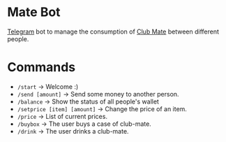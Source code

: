 # Mate Bot

[Telegram](https://t.me) bot to manage the consumption of
[Club Mate](https://fr.wikipedia.org/wiki/Club-Mate) between different people.

# Commands

  * `/start` → Welcome :)
  * `/send [amount]` → Send some money to another person.
  * `/balance` → Show the status of all people's wallet
  * `/setprice [item] [amount]` → Change the price of an item.
  * `/price` → List of current prices.
  * `/buybox` → The user buys a case of club-mate.
  * `/drink` → The user drinks a club-mate.
